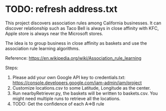 # TODO: refresh address.txt

This project discovers association rules among California businesses. It can discover relationship such as Taco Bell is always in close affinity with KFC, Apple store is always near the Microsoft stores.

The idea is to group business in close affinity as baskets and use the association rule learning algorithms.


Reference:
https://en.wikipedia.org/wiki/Association_rule_learning

Steps:
1) Please add your own Google API key to credentials.txt: https://console.developers.google.com/iam-admin/iam/project
2) Customize locations.csv to some Latitude, Longitude as the center.
3) Run nearbyRetriever.py, the baskets will be written to baskets.csv. You might need multiple runs to retrieve all the locations.
4) TODO: Get the confidence of each A=>B rule
